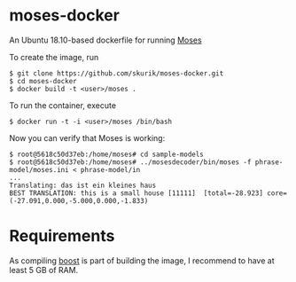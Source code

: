 # moses-docker
An Ubuntu 18.10-based dockerfile for running [Moses](http://www.statmt.org/moses)

To create the image, run

    $ git clone https://github.com/skurik/moses-docker.git
    $ cd moses-docker
    $ docker build -t <user>/moses .
    
To run the container, execute

    $ docker run -t -i <user>/moses /bin/bash
    
Now you can verify that Moses is working:

    $ root@5618c50d37eb:/home/moses# cd sample-models
    $ root@5618c50d37eb:/home/moses# ../mosesdecoder/bin/moses -f phrase-model/moses.ini < phrase-model/in
    ...
    Translating: das ist ein kleines haus
    BEST TRANSLATION: this is a small house [11111]  [total=-28.923] core=(-27.091,0.000,-5.000,0.000,-1.833)

# Requirements

As compiling [boost](http://www.boost.org) is part of building the image, I recommend to have at least 5 GB of RAM.

